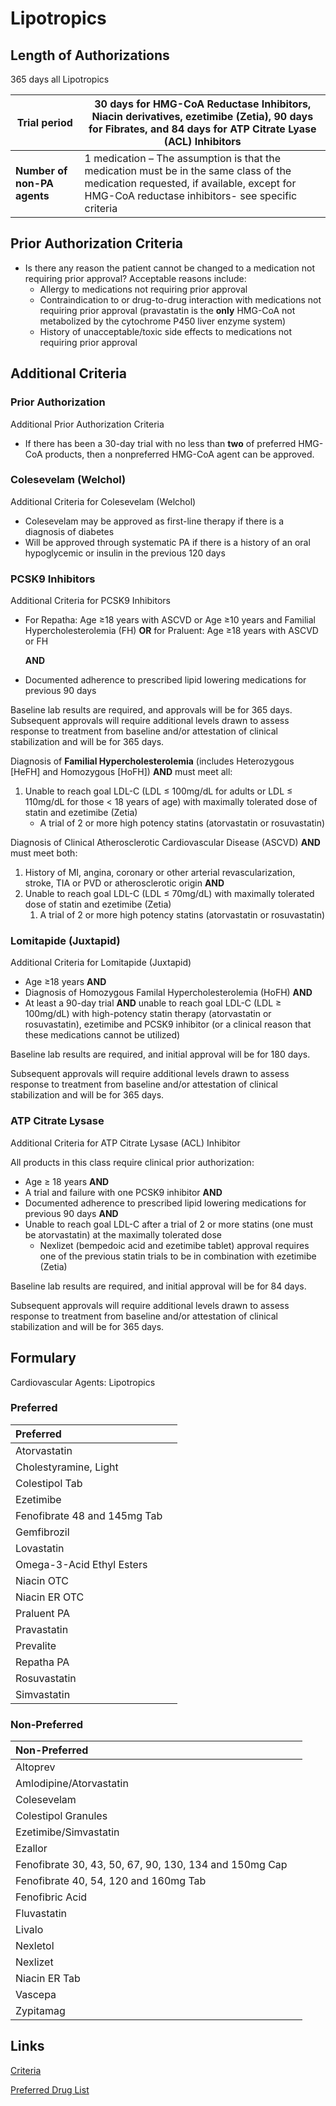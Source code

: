 # Lipotropics

## Length of Authorizations

365 days all Lipotropics

| **Trial period**            | 30 days for HMG-CoA Reductase Inhibitors, Niacin derivatives, ezetimibe (Zetia), 90 days for Fibrates, and 84 days for ATP Citrate Lyase (ACL) Inhibitors                                |
| --------------------------- | ------------------------------------------------- |
| **Number of non-PA agents** | 1 medication – The assumption is that the medication must be in the same class of the medication requested, if available, except for HMG-CoA reductase inhibitors- see specific criteria |

## Prior Authorization Criteria

-   Is there any reason the patient cannot be changed to a medication not requiring prior approval? Acceptable reasons include:
    -   Allergy to medications not requiring prior approval
    -   Contraindication to or drug-to-drug interaction with medications not requiring prior approval (pravastatin is the **only** HMG-CoA not metabolized by the cytochrome P450 liver enzyme system)
    -   History of unacceptable/toxic side effects to medications not requiring prior approval

## Additional Criteria

### Prior Authorization

Additional Prior Authorization Criteria

-   If there has been a 30-day trial with no less than **two** of preferred HMG-CoA products, then a nonpreferred HMG-CoA agent can be approved.

### Colesevelam (Welchol)

Additional Criteria for Colesevelam (Welchol)

-   Colesevelam may be approved as first-line therapy if there is a diagnosis of diabetes
-   Will be approved through systematic PA if there is a history of an oral hypoglycemic or insulin in the previous 120 days

### PCSK9 Inhibitors

Additional Criteria for PCSK9 Inhibitors

-   For Repatha: Age ≥18 years with ASCVD or Age ≥10 years and Familial Hypercholesterolemia (FH) **OR** for Praluent: Age ≥18 years with ASCVD or FH

    **AND**

-   Documented adherence to prescribed lipid lowering medications for previous 90 days

Baseline lab results are required, and approvals will be for 365 days. Subsequent approvals will require additional levels drawn to assess response to treatment from baseline and/or attestation of clinical stabilization and will be for 365 days.

Diagnosis of **Familial Hypercholesterolemia** (includes Heterozygous [HeFH] and Homozygous [HoFH]) **AND** must meet all:

1.  Unable to reach goal LDL-C (LDL ≤ 100mg/dL for adults or LDL ≤ 110mg/dL for those \< 18 years of age) with maximally tolerated dose of statin and ezetimibe (Zetia)
    -   A trial of 2 or more high potency statins (atorvastatin or rosuvastatin)

Diagnosis of Clinical Atherosclerotic Cardiovascular Disease (ASCVD) **AND** must meet both:

1.  History of MI, angina, coronary or other arterial revascularization, stroke, TIA or PVD or atherosclerotic origin **AND**
2.  Unable to reach goal LDL-C (LDL ≤ 70mg/dL) with maximally tolerated dose of statin and ezetimibe (Zetia)
    1.  A trial of 2 or more high potency statins (atorvastatin or rosuvastatin)

### Lomitapide (Juxtapid)

Additional Criteria for Lomitapide (Juxtapid)

-   Age ≥18 years **AND**
-   Diagnosis of Homozygous Familal Hypercholesterolemia (HoFH) **AND**
-   At least a 90-day trial **AND** unable to reach goal LDL-C (LDL ≥ 100mg/dL) with high-potency statin therapy (atorvastatin or rosuvastatin), ezetimibe and PCSK9 inhibitor (or a clinical reason that these medications cannot be utilized)

Baseline lab results are required, and initial approval will be for 180 days.

Subsequent approvals will require additional levels drawn to assess response to treatment from baseline and/or attestation of clinical stabilization and will be for 365 days.

### ATP Citrate Lysase

Additional Criteria for ATP Citrate Lysase (ACL) Inhibitor

All products in this class require clinical prior authorization:

-   Age ≥ 18 years **AND**
-   A trial and failure with one PCSK9 inhibitor **AND**
-   Documented adherence to prescribed lipid lowering medications for previous 90 days **AND**
-   Unable to reach goal LDL-C after a trial of 2 or more statins (one must be atorvastatin) at the maximally tolerated dose
    -   Nexlizet (bempedoic acid and ezetimibe tablet) approval requires one of the previous statin trials to be in combination with ezetimibe (Zetia)

Baseline lab results are required, and initial approval will be for 84 days.

Subsequent approvals will require additional levels drawn to assess response to treatment from baseline and/or attestation of clinical stabilization and will be for 365 days.

## Formulary

Cardiovascular Agents: Lipotropics

### Preferred

| Preferred                    |      |
| :--------------------------- | ---: |
| Atorvastatin                 |      |
| Cholestyramine, Light        |      |
| Colestipol Tab               |      |
| Ezetimibe                    |      |
| Fenofibrate 48 and 145mg Tab |      |
| Gemfibrozil                  |      |
| Lovastatin                   |      |
| Omega-3-Acid Ethyl Esters    |      |
| Niacin OTC                   |      |
| Niacin ER OTC                |      |
| Praluent PA                  |      |
| Pravastatin                  |      |
| Prevalite                    |      |
| Repatha PA                   |      |
| Rosuvastatin                 |      |
| Simvastatin                  |      |

### Non-Preferred

| Non-Preferred                                          |      |
| :----------------------------------------------------- | ---: |
| Altoprev                                               |      |
| Amlodipine/Atorvastatin                                |      |
| Colesevelam                                            |      |
| Colestipol Granules                                    |      |
| Ezetimibe/Simvastatin                                  |      |
| Ezallor                                                |      |
| Fenofibrate 30, 43, 50, 67, 90, 130, 134 and 150mg Cap |      |
| Fenofibrate 40, 54, 120 and 160mg Tab                  |      |
| Fenofibric Acid                                        |      |
| Fluvastatin                                            |      |
| Livalo                                                 |      |
| Nexletol                                               |      |
| Nexlizet                                               |      |
| Niacin ER Tab                                          |      |
| Vascepa                                                |      |
| Zypitamag                                              |      |

## Links

[Criteria](https://pharmacy.medicaid.ohio.gov/sites/default/files/20221001_UPDL_Criteria_APPROVED.pdf#page=19)

[Preferred Drug List](https://pharmacy.medicaid.ohio.gov/sites/default/files/20221001_UPDL_APPROVED_.pdf#page=12)